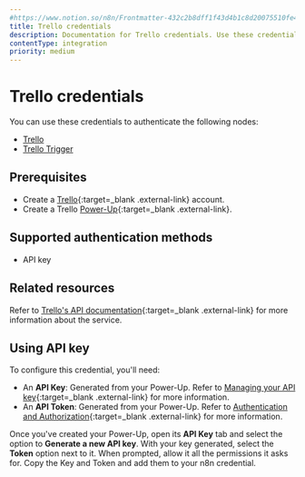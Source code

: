 ```yaml
---
#https://www.notion.so/n8n/Frontmatter-432c2b8dff1f43d4b1c8d20075510fe4
title: Trello credentials
description: Documentation for Trello credentials. Use these credentials to authenticate Trello in n8n, a workflow automation platform.
contentType: integration
priority: medium
---
```


# Trello credentials

You can use these credentials to authenticate the following nodes:

- [Trello](/integrations/builtin/app-nodes/n8n-nodes-base.trello/)
- [Trello Trigger](/integrations/builtin/trigger-nodes/n8n-nodes-base.trellotrigger/)

## Prerequisites

- Create a [Trello](https://trello.com/){:target=_blank .external-link} account.
- Create a Trello [Power-Up](https://developer.atlassian.com/cloud/trello/guides/power-ups/managing-power-ups/#adding-a-new-custom-power-up){:target=_blank .external-link}. 

## Supported authentication methods

- API key

## Related resources

Refer to [Trello's API documentation](https://developer.atlassian.com/cloud/trello/guides/rest-api/api-introduction/){:target=_blank .external-link} for more information about the service.

## Using API key

To configure this credential, you'll need:

- An **API Key**: Generated from your Power-Up. Refer to [Managing your API key](https://developer.atlassian.com/cloud/trello/guides/rest-api/api-introduction/#managing-your-api-key){:target=_blank .external-link} for more information.
- An **API Token**: Generated from your Power-Up. Refer to [Authentication and Authorization](https://developer.atlassian.com/cloud/trello/guides/rest-api/api-introduction/#authentication-and-authorization){:target=_blank .external-link} for more information.

Once you've created your Power-Up, open its **API Key** tab and select the option to **Generate a new API key**. With your key generated, select the **Token** option next to it. When prompted, allow it all the permissions it asks for. Copy the Key and Token and add them to your n8n credential.